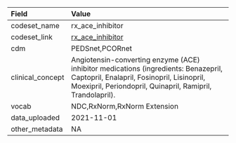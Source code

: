 |Field            |Value                                                                                                                                                                                          |
|:----------------|:----------------------------------------------------------------------------------------------------------------------------------------------------------------------------------------------|
|codeset_name     |rx_ace_inhibitor                                                                                                                                                                               |
|codeset_link     |[rx_ace_inhibitor](https://github.com/PEDSnet/Variable-Dictionary/blob/main/drug/rx_ace_inhibitor.csv)                                                                                         |
|cdm              |PEDSnet,PCORnet                                                                                                                                                                                |
|clinical_concept |Angiotensin-converting enzyme (ACE) inhibitor medications (ingredients: Benazepril, Captopril, Enalapril, Fosinopril, Lisinopril, Moexipril, Periondopril, Quinapril, Ramipril, Trandolapril). |
|vocab            |NDC,RxNorm,RxNorm Extension                                                                                                                                                                    |
|data_uploaded    |2021-11-01                                                                                                                                                                                     |
|other_metadata   |NA                                                                                                                                                                                             |

